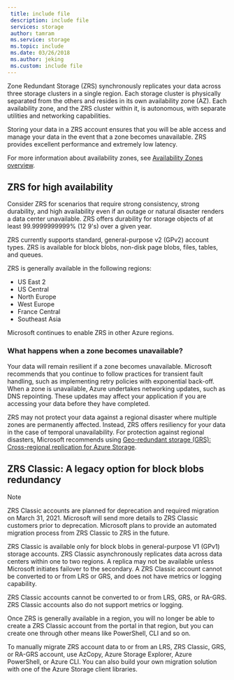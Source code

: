 ```yaml
---
 title: include file
 description: include file
 services: storage
 author: tamram
 ms.service: storage
 ms.topic: include
 ms.date: 03/26/2018
 ms.author: jeking
 ms.custom: include file
---
```

Zone Redundant Storage (ZRS) synchronously replicates your data across three storage clusters in a single region. Each storage cluster is physically separated from the others and resides in its own availability zone (AZ). Each availability zone, and the ZRS cluster within it, is autonomous, with separate utilities and networking capabilities.

Storing your data in a ZRS account ensures that you will be able access and manage your data in the event that a zone becomes unavailable. ZRS provides excellent performance and extremely low latency.

For more information about availability zones, see [Availability Zones overview](https://docs.microsoft.com/azure/availability-zones/az-overview).

## ZRS for high availability 

Consider ZRS for scenarios that require strong consistency, strong durability, and high availability even if an outage or natural disaster renders a data center unavailable. ZRS offers durability for storage objects of at least 99.9999999999% (12 9's) over a given year.

ZRS currently supports standard, general-purpose v2 (GPv2) account types. ZRS is available for block blobs, non-disk page blobs, files, tables, and queues. 

ZRS is generally available in the following regions:

- US East 2
- US Central
- North Europe
- West Europe
- France Central
- Southeast Asia

Microsoft continues to enable ZRS in other Azure regions.

### What happens when a zone becomes unavailable?

Your data will remain resilient if a zone becomes unavailable. Microsoft recommends that you continue to follow practices for transient fault handling, such as implementing retry policies with exponential back-off. When a zone is unavailable, Azure undertakes networking updates, such as DNS repointing. These updates may affect your application if you are accessing your data before they have completed.

ZRS may not protect your data against a regional disaster where multiple zones are permanently affected. Instead, ZRS offers resiliency for your data in the case of temporal unavailability. For protection against regional disasters, Microsoft recommends using [Geo-redundant storage (GRS): Cross-regional replication for Azure Storage](../articles/storage/common/storage-redundancy-grs.md).

## ZRS Classic: A legacy option for block blobs redundancy
> [!NOTE]
> ZRS Classic accounts are planned for deprecation and required migration on March 31, 2021. Microsoft will send more details to ZRS Classic customers prior to deprecation. Microsoft plans to provide an automated migration process from ZRS Classic to ZRS in the future.

ZRS Classic is available only for block blobs in general-purpose V1 (GPv1) storage accounts. ZRS Classic asynchronously replicates data across data centers within one to two regions. A replica may not be available unless Microsoft initiates failover to the secondary. A ZRS Classic account cannot be converted to or from LRS or GRS, and does not have metrics or logging capability.

ZRS Classic accounts cannot be converted to or from LRS, GRS, or RA-GRS. ZRS Classic accounts also do not support metrics or logging.

Once ZRS is generally available in a region, you will no longer be able to create a ZRS Classic account from the portal in that region, but you can create one through other means like PowerShell, CLI and so on.

To manually migrate ZRS account data to or from an LRS, ZRS Classic, GRS, or RA-GRS account, use AzCopy, Azure Storage Explorer, Azure PowerShell, or Azure CLI. You can also build your own migration solution with one of the Azure Storage client libraries.